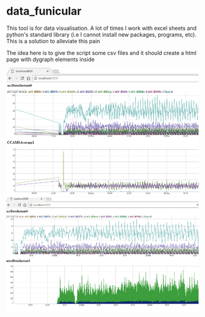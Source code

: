 # data_funicular
This tool is for data visualisation.
A lot of times I work with excel sheets and python's standard library (i.e I cannot install new packages, programs, etc). This is a solution to alleviate this pain

The idea here is to give the script some csv files and it should create a html page with dygraph elements inside


![alt text](https://raw.githubusercontent.com/bryoh/data_funicular/master/adjacent_centre_dygraphs.PNG)
![alt text](https://raw.githubusercontent.com/bryoh/data_funicular/master/adjacent_centre_dygraphs_zoomed_in.PNG)
